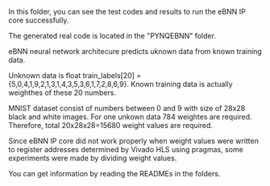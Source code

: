 In this folder, you can see the test codes and results to run the eBNN IP core successfully.

The generated real code is located in the "PYNQEBNN" folder.

eBNN neural network architecure predicts uknown data from known training data.

Unknown data is float train_labels[20] = {5,0,4,1,9,2,1,3,1,4,3,5,3,6,1,7,2,8,6,9}.
Known training data is actually weighthes of these 20 numbers.



MNIST dataset consist of numbers between 0 and 9 with size of 28x28 black and white images.
For one unkown data 784 weightes are required.
Therefore, total 20x28x28=15680 weight values are required.


Since eBNN IP core did not work properly when weight values were written to register addresses determined by Vivado HLS using pragmas, some experiments were made by dividing weight values.

You can get information by reading the READMEs in the folders.
